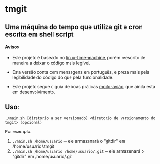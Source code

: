 # tmgit
## Uma máquina do tempo que utiliza git e cron escrita em shell script

#### Avisos

- Este projeto é baseado no [linux-time-machine](https://github.com/elisboa/linux-time-machine.sh), porém reescrito de maneira a deixar o código mais legível. 

- Esta versão conta com mensagens em português, e preza mais pela legibilidade do código do que pela funcionalidade.

- Este projeto segue o guia de boas práticas [modo-avião](https://github.com/elisboa/modo-aviao), que ainda está em desenvolvimento.

## Uso:
```
./main.sh [diretorio a ser versionado] <diretorio de versionamento do tmgit> (opcional)
```

Por exemplo: 
1. `./main.sh /home/usuario` ─ ele armazenará o "gitdir" em /home/usuario/.tmgit
2. `./main.sh /home/usuario /home/usuario/.git` ─ ele armazenará o "gitdir" em /home/usuario/.git

